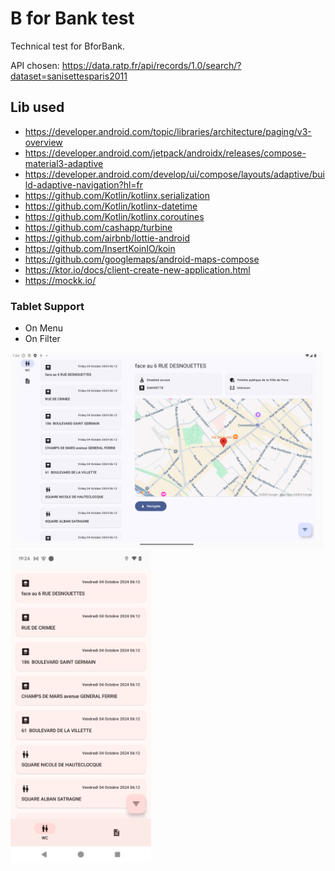 # B for Bank test

Technical test for BforBank.

API chosen: https://data.ratp.fr/api/records/1.0/search/?dataset=sanisettesparis2011

## Lib used
- https://developer.android.com/topic/libraries/architecture/paging/v3-overview
- https://developer.android.com/jetpack/androidx/releases/compose-material3-adaptive
- https://developer.android.com/develop/ui/compose/layouts/adaptive/build-adaptive-navigation?hl=fr
- https://github.com/Kotlin/kotlinx.serialization
- https://github.com/Kotlin/kotlinx-datetime
- https://github.com/Kotlin/kotlinx.coroutines
- https://github.com/cashapp/turbine
- https://github.com/airbnb/lottie-android
- https://github.com/InsertKoinIO/koin
- https://github.com/googlemaps/android-maps-compose
- https://ktor.io/docs/client-create-new-application.html
- https://mockk.io/

### Tablet Support 

- On Menu
- On Filter

<img src="./screenshot/tablet.png" width="500">
<img src="./screenshot/phone.png" height="500">
